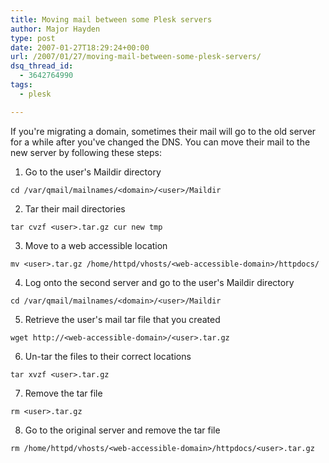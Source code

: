 ```yaml
---
title: Moving mail between some Plesk servers
author: Major Hayden
type: post
date: 2007-01-27T18:29:24+00:00
url: /2007/01/27/moving-mail-between-some-plesk-servers/
dsq_thread_id:
  - 3642764990
tags:
  - plesk

---
```

If you're migrating a domain, sometimes their mail will go to the old server for a while after you've changed the DNS. You can move their mail to the new server by following these steps:

1) Go to the user's Maildir directory

`cd /var/qmail/mailnames/<domain>/<user>/Maildir`

2) Tar their mail directories

`tar cvzf <user>.tar.gz cur new tmp`

3) Move to a web accessible location

`mv <user>.tar.gz /home/httpd/vhosts/<web-accessible-domain>/httpdocs/`

4) Log onto the second server and go to the user's Maildir directory

`cd /var/qmail/mailnames/<domain>/<user>/Maildir`

5) Retrieve the user's mail tar file that you created

`wget http://<web-accessible-domain>/<user>.tar.gz`

6) Un-tar the files to their correct locations

`tar xvzf <user>.tar.gz`

7) Remove the tar file

`rm <user>.tar.gz`

8) Go to the original server and remove the tar file

`rm /home/httpd/vhosts/<web-accessible-domain>/httpdocs/<user>.tar.gz`

